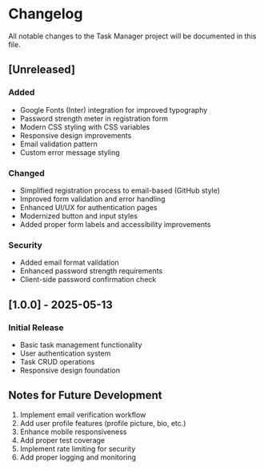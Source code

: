 # Changelog

All notable changes to the Task Manager project will be documented in this file.

## [Unreleased]

### Added
- Google Fonts (Inter) integration for improved typography
- Password strength meter in registration form
- Modern CSS styling with CSS variables
- Responsive design improvements
- Email validation pattern
- Custom error message styling

### Changed
- Simplified registration process to email-based (GitHub style)
- Improved form validation and error handling
- Enhanced UI/UX for authentication pages
- Modernized button and input styles
- Added proper form labels and accessibility improvements

### Security
- Added email format validation
- Enhanced password strength requirements
- Client-side password confirmation check

## [1.0.0] - 2025-05-13

### Initial Release
- Basic task management functionality
- User authentication system
- Task CRUD operations
- Responsive design foundation

## Notes for Future Development
1. Implement email verification workflow
2. Add user profile features (profile picture, bio, etc.)
3. Enhance mobile responsiveness
4. Add proper test coverage
5. Implement rate limiting for security
6. Add proper logging and monitoring
